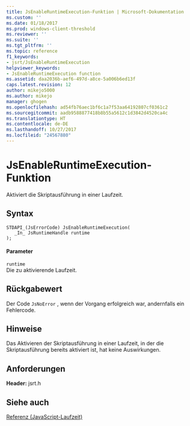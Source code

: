 ```yaml
---
title: JsEnableRuntimeExecution-Funktion | Microsoft-Dokumentation
ms.custom: ''
ms.date: 01/18/2017
ms.prod: windows-client-threshold
ms.reviewer: ''
ms.suite: ''
ms.tgt_pltfrm: ''
ms.topic: reference
f1_keywords:
- jsrt/JsEnableRuntimeExecution
helpviewer_keywords:
- JsEnableRuntimeExecution function
ms.assetid: daa2036b-aef6-497d-a8ce-5a006b6ed13f
caps.latest.revision: 12
author: mikejo5000
ms.author: mikejo
manager: ghogen
ms.openlocfilehash: ad54fb76aec1bf6c1a7f53aa64192807cf0361c2
ms.sourcegitcommit: aadb9588877418b8b55a5612c1d3842d4520ca4c
ms.translationtype: HT
ms.contentlocale: de-DE
ms.lasthandoff: 10/27/2017
ms.locfileid: "24567880"
---
```

# <a name="jsenableruntimeexecution-function"></a>JsEnableRuntimeExecution-Funktion
Aktiviert die Skriptausführung in einer Laufzeit.  
  
## <a name="syntax"></a>Syntax  
  
```  
STDAPI_(JsErrorCode) JsEnableRuntimeExecution(  
   _In_ JsRuntimeHandle runtime  
);  
```  
  
#### <a name="parameters"></a>Parameter  
 `runtime`  
 Die zu aktivierende Laufzeit.  
  
## <a name="return-value"></a>Rückgabewert  
 Der Code `JsNoError` , wenn der Vorgang erfolgreich war, andernfalls ein Fehlercode.  
  
## <a name="remarks"></a>Hinweise  
 Das Aktivieren der Skriptausführung in einer Laufzeit, in der die Skriptausführung bereits aktiviert ist, hat keine Auswirkungen.  
  
## <a name="requirements"></a>Anforderungen  
 **Header:** jsrt.h  
  
## <a name="see-also"></a>Siehe auch  
 [Referenz (JavaScript-Laufzeit)](../chakra-hosting/reference-javascript-runtime.md)
